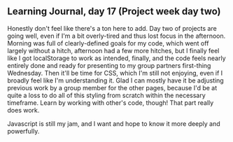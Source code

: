 ## Learning Journal, day 17 (Project week day two)

Honestly don't feel like there's a ton here to add. Day two of projects are going well, even if I'm a bit overly-tired and thus lost focus in the afternoon. Morning was full of clearly-defined goals for my code, which went off largely without a hitch, afternoon had a few more hitches, but I finally feel like I got localStorage to work as intended, finally, and the code feels nearly entirely done and ready for presenting to my group partners first-thing Wednesday. Then it'll be time for CSS, which I'm still not enjoying, even if I broadly feel like I'm understanding it. Glad I can mostly have it be adjusting previous work by a group member for the other pages, because I'd be at quite a loss to do all of this styling from scratch within the necessary timeframe. Learn by working with other's code, though! That part really does work.

Javascript is still my jam, and I want and hope to know it more deeply and powerfully.
